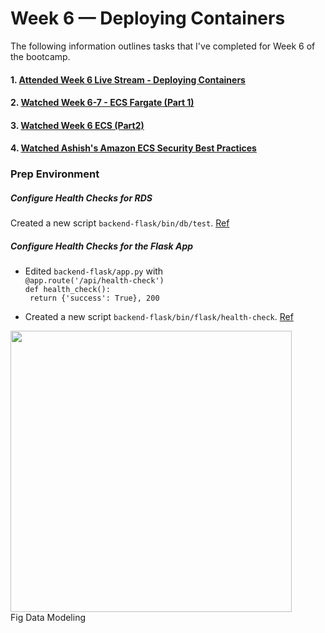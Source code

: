 # Week 6 — Deploying Containers

The following information outlines tasks that I've completed for Week 6 of the bootcamp.  

#### 1. [Attended Week 6 Live Stream - Deploying Containers](https://www.youtube.com/watch?v=FklBsHWYvWY)  
#### 2. [Watched Week 6-7 - ECS Fargate (Part 1)](https://www.youtube.com/watch?v=QIZx2NhdCMI)  
#### 3. [Watched Week 6 ECS (Part2)](https://www.youtube.com/watch?v=HHmpZ5hqh1I)  
#### 4. [Watched Ashish's Amazon ECS Security Best Practices](https://www.youtube.com/watch?v=zz2FQAk1I28)

### Prep Environment
##### Configure Health Checks for RDS
Created a new script `backend-flask/bin/db/test`. [Ref](https://github.com/kmb40/aws-bootcamp-cruddur-2023/blob/week-6/backend-flask/bin/db/test)   

##### Configure Health Checks for the Flask App
- Edited `backend-flask/app.py` with   
`@app.route('/api/health-check')`  
`def health_check():`  
` return {'success': True}, 200`

- Created a new script `backend-flask/bin/flask/health-check`. [Ref](https://github.com/kmb40/aws-bootcamp-cruddur-2023/blob/week-6/backend-flask/bin/flask/health-check)

<img src="/assets/" width=450>
<figcaption>Fig Data Modeling</figcaption>   
<br/><br/>  
